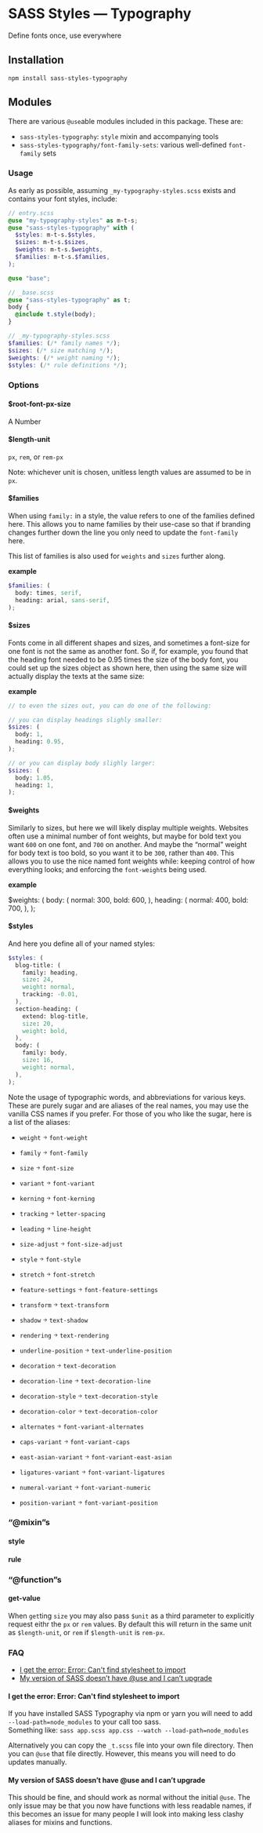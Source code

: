 # SASS Styles — Typography

Define fonts once, use everywhere

## Installation

```
npm install sass-styles-typography
```

## Modules

There are various `@use`able modules included in this package. These are:
- `sass-styles-typography`: `style` mixin and accompanying tools
- `sass-styles-typography/font-family-sets`: various well-defined `font-family` sets


### Usage

As early as possible, assuming `_my-typography-styles.scss` exists and contains
your font styles, include:
```scss
// entry.scss
@use "my-typography-styles" as m-t-s;
@use "sass-styles-typography" with (
  $styles: m-t-s.$styles,
  $sizes: m-t-s.$sizes,
  $weights: m-t-s.$weights,
  $families: m-t-s.$families,
);

@use "base";
```
```scss
// _base.scss
@use "sass-styles-typography" as t;
body {
  @include t.style(body);
}
```
```scss
// _my-typography-styles.scss
$families: (/* family names */);
$sizes: (/* size matching */);
$weights: (/* weight naming */);
$styles: (/* rule definitions */);
```


### Options

#### $root-font-px-size

A Number

#### $length-unit

`px`, `rem`, or `rem-px`

Note: whichever unit is chosen,
unitless length values are assumed to be in `px`.

#### $families

When using `family:` in a style, the value refers to one of the families defined here.
This allows you to name families by their use-case so that if branding changes further
down the line you only need to update the `font-family` here.

This list of families is also used for `weights` and `sizes` further along.

**example**

```scss
$families: (
  body: times, serif,
  heading: arial, sans-serif,
);
```

#### $sizes

Fonts come in all different shapes and sizes, and sometimes a font-size for one font is
not the same as another font. So if, for example, you found that the heading font needed
to be 0.95 times the size of the body font, you could set up the sizes object as shown
here, then using the same size will actually display the texts at the same size:

**example**

```scss
// to even the sizes out, you can do one of the following:

// you can display headings slighly smaller:
$sizes: (
  body: 1,
  heading: 0.95,
);

// or you can display body slighly larger:
$sizes: (
  body: 1.05,
  heading: 1,
);
```

#### $weights

Similarly to sizes, but here we will likely display multiple weights.
Websites often use a minimal number of font weights, but maybe for bold text you want
`600` on one font, and `700` on another. And maybe the “normal” weight for body text is too
bold, so you want it to be `300`, rather than `400`. This allows you to use the nice named
font weights while: keeping control of how everything looks; and enforcing the
`font-weight`s being used.

**example**

$weights: (
  body: (
    normal: 300,
    bold: 600,
  ),
  heading: (
    normal: 400,
    bold: 700,
  ),
);

#### $styles

And here you define all of your named styles:

```scss
$styles: (
  blog-title: (
    family: heading,
    size: 24,
    weight: normal,
    tracking: -0.01,
  ),
  section-heading: (
    extend: blog-title,
    size: 20,
    weight: bold,
  ),
  body: (
    family: body,
    size: 16,
    weight: normal,
  ),
);
```

Note the usage of typographic words, and abbreviations for various keys.
These are purely sugar and are aliases of the real names, you may use the
vanilla CSS names if you prefer.
For those of you who like the sugar, here is a list of the aliases:

- `weight` <sub><sup>→</sup></sub> `font-weight`
- `family` <sub><sup>→</sup></sub> `font-family`
- `size` <sub><sup>→</sup></sub> `font-size`
- `variant` <sub><sup>→</sup></sub> `font-variant`
- `kerning` <sub><sup>→</sup></sub> `font-kerning`
- `tracking` <sub><sup>→</sup></sub> `letter-spacing`
- `leading` <sub><sup>→</sup></sub> `line-height`
- `size-adjust` <sub><sup>→</sup></sub> `font-size-adjust`
- `style` <sub><sup>→</sup></sub> `font-style`
- `stretch` <sub><sup>→</sup></sub> `font-stretch`
- `feature-settings` <sub><sup>→</sup></sub> `font-feature-settings`

- `transform` <sub><sup>→</sup></sub> `text-transform`
- `shadow` <sub><sup>→</sup></sub> `text-shadow`
- `rendering` <sub><sup>→</sup></sub> `text-rendering`
- `underline-position` <sub><sup>→</sup></sub> `text-underline-position`
- `decoration` <sub><sup>→</sup></sub> `text-decoration`
- `decoration-line` <sub><sup>→</sup></sub> `text-decoration-line`
- `decoration-style` <sub><sup>→</sup></sub> `text-decoration-style`
- `decoration-color` <sub><sup>→</sup></sub> `text-decoration-color`

- `alternates` <sub><sup>→</sup></sub> `font-variant-alternates`
- `caps-variant` <sub><sup>→</sup></sub> `font-variant-caps`
- `east-asian-variant` <sub><sup>→</sup></sub> `font-variant-east-asian`
- `ligatures-variant` <sub><sup>→</sup></sub> `font-variant-ligatures`
- `numeral-variant` <sub><sup>→</sup></sub> `font-variant-numeric`
- `position-variant` <sub><sup>→</sup></sub> `font-variant-position`

### “@mixin”s

#### style

#### rule


### “@function”s

#### get-value

When `get`ting `size` you may also pass `$unit` as a third parameter
to explicitly request eithr the `px` or `rem` values.
By default this will return in the same unit as `$length-unit`,
or `rem` if `$length-unit` is `rem-px`.


### FAQ

- [I get the error: Error: Can't find stylesheet to import](#i-get-the-error-error-cant-find-stylesheet-to-import)
- [My version of SASS doesn’t have @use and I can’t upgrade](#my-version-of-sass-doesnt-have-use-and-i-cant-upgrade)

#### I get the error: Error: Can't find stylesheet to import

If you have installed SASS Typography via npm or yarn you will
need to add `--load-path=node_modules` to your call too sass.\
Something like: `sass app.scss app.css --watch --load-path=node_modules`

Alternatively you can copy the `_t.scss` file into your own file directory.
Then you can `@use` that file directly.
However, this means you will need to do updates manually.

#### My version of SASS doesn’t have @use and I can’t upgrade

This should be fine, and should work as normal without the initial `@use`.
The only issue may be that you now have functions with less readable names,
if this becomes an issue for many people I will look into making less clashy
aliases for mixins and functions.
